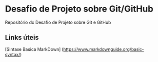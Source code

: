# Desafio de Projeto sobre Git/GitHub
Repositório do Desafio de Projeto sobre Git e GitHub

## Links úteis
[Sintaxe Basica MarkDown] (https://www.markdownguide.org/basic-syntax/)
